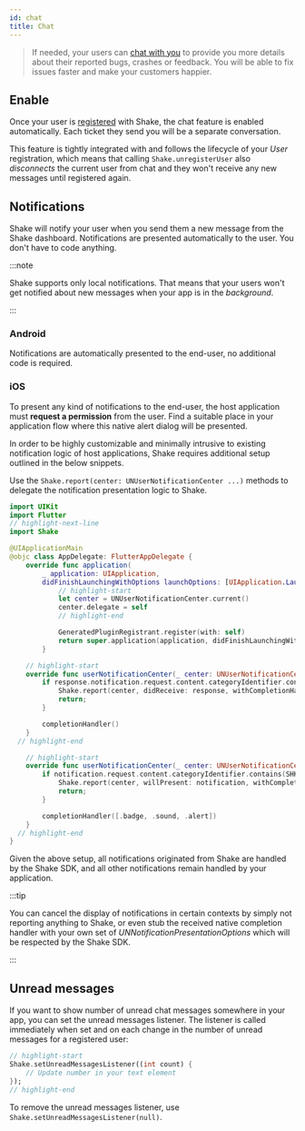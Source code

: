 ```yaml
---
id: chat
title: Chat
---
```


>If needed, your users can [chat with you](/flutter/shake-ui/chat-screen) to provide you more details
about their reported bugs, crashes or feedback. You will be able to fix issues faster and make your customers happier.

## Enable

Once your user is [registered](/flutter/users/register-user) with Shake, the chat feature is enabled automatically.
Each ticket they send you will be a separate conversation.

This feature is tightly integrated with and follows the lifecycle of your _User_ registration,
which means that calling `Shake.unregisterUser` also _disconnects_ the current user from chat
and they won't receive any new messages until registered again.

## Notifications

Shake will notify your user when you send them a new message from the Shake dashboard.
Notifications are presented automatically to the user. You don't have to code anything.

:::note

Shake supports only local notifications. That means that your users won't get notified about new messages
when your app is in the _background_.

:::

### Android

Notifications are automatically presented to the end-user, no additional code is required.

### iOS

To present any kind of notifications to the end-user, the host application must __request a permission__ from the user.
Find a suitable place in your application flow where this native alert dialog will be presented.

In order to be highly customizable and minimally intrusive to existing notification logic of host applications, Shake requires additional setup outlined in the below snippets.

Use the `Shake.report(center: UNUserNotificationCenter ...)` methods to delegate the notification presentation logic to Shake.

```swift title="AppDelegate.swift"
import UIKit
import Flutter
// highlight-next-line
import Shake

@UIApplicationMain
@objc class AppDelegate: FlutterAppDelegate {
    override func application(
        _ application: UIApplication,
        didFinishLaunchingWithOptions launchOptions: [UIApplication.LaunchOptionsKey: Any]?) -> Bool {
            // highlight-start
            let center = UNUserNotificationCenter.current()
            center.delegate = self
            // highlight-end

            GeneratedPluginRegistrant.register(with: self)
            return super.application(application, didFinishLaunchingWithOptions: launchOptions)
        }

    // highlight-start
    override func userNotificationCenter(_ center: UNUserNotificationCenter, didReceive response: UNNotificationResponse, withCompletionHandler completionHandler: @escaping () -> Void) {
        if response.notification.request.content.categoryIdentifier.contains(SHKNotificationCategoryIdentifierDomain) {
            Shake.report(center, didReceive: response, withCompletionHandler: completionHandler)
            return;
        }

        completionHandler()
    }
  // highlight-end

    // highlight-start
    override func userNotificationCenter(_ center: UNUserNotificationCenter, willPresent notification: UNNotification, withCompletionHandler completionHandler: @escaping (UNNotificationPresentationOptions) -> Void){
        if notification.request.content.categoryIdentifier.contains(SHKNotificationCategoryIdentifierDomain){
            Shake.report(center, willPresent: notification, withCompletionHandler: completionHandler)
            return;
        }

        completionHandler([.badge, .sound, .alert])
    }
  // highlight-end
}
```

Given the above setup, all notifications originated from Shake are handled by the Shake SDK, and all other notifications remain handled by your application.


:::tip

You can cancel the display of notifications in certain contexts by simply not reporting anything to Shake, or even stub the received native completion handler with your own 
set of _UNNotificationPresentationOptions_ which will be respected by the Shake SDK.

:::

## Unread messages

If you want to show number of unread chat messages somewhere in your app, you can set the unread messages listener.
The listener is called immediately when set and on each change in the number of unread messages for a registered user:

```dart title="main.dart"
// highlight-start
Shake.setUnreadMessagesListener((int count) {
    // Update number in your text element
});
// highlight-end
```

To remove the unread messages listener, use `Shake.setUnreadMessagesListener(null)`.

